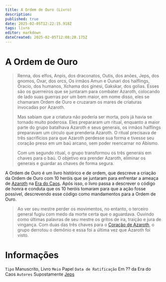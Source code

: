 ```yaml
---
title: A Ordem de Ouro (Livro)
description: 
published: true
date: 2025-02-05T12:22:15.918Z
tags: livro
editor: markdown
dateCreated: 2025-02-05T12:08:28.175Z
---
```


# A Ordem de Ouro
> Renna, dos elfos, Anpis, dos draconatos, Outis, dos anões, Jeps, dos gnomos, Oxar, dos orcs, Os irmãos Amun e Ounari dos halflings, Oracio, dos humanos, Xchama dos ginesi, Gakskar, dos golias. Esses são os guerreiros que se juntaram para combater Azaroth, colocando de lado suas guerras por um bem maior, em nome disso, eles se chamaram Ordem de Ouro e cruzaram os mares de criaturas invocadas por Azaroth.
> 
> Mas sabiam que a criatura não poderia ser morta, pois já havia se tornado muito poderosa. Eles prepararam um ritual, enquanto a maior parte do grupo batalhava Azaroth e seus generais, os irmãos halflings preparavam um círculo que prenderia Azaroth. O ritual precisava de três sacrifícios para que Azaroth perdesse sua forma e tivesse seu coração preso em um baú arcano, sem poder reencarnar no Abismo.
>
> Com um segundo ritual, o grupo transformou os três generais em chaves para o baú. O objetivo era prender Azaroth, eliminar os generais e guardar as chaves de forma segura.

A Ordem de Ouro é um livro histórico e de ordem, que descreve a criação da Ordem de Ouro com 10 heróis que se juntaram para enfrentar a ameaça de [Azaroth](/individuos/azaroth) na [Era do Caos](/linha-do-tempo). Após isso, o livro passa a descrever o código de honra e conduta que os 10 heróis tomaram para que a ação fosse possível, descrevendo esse código como mandamentos para a Ordem de Ouro.

> Ao ver seu mestre perder os movimentos, no entanto, o terceiro general fugiu com medo da morte certa que o aguardava. Ouvindo como últimas palavras de seu mestre os gritos de ira, traição e jura de vingança. Com duas das três chaves para o [Coração de Azaroth](/itens/coracao-de-azaroth), o grupo derrotou o demônio e essa foi a última vez que Azaroth foi visto.

# Informações
`Tipo` Manuscrito, Livro
`Meio` Papel 
`Data de Ratificação` Em ?? da Era do Caos
`Autores` Supostamente [Jeps](/individuos/jeps)